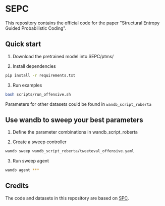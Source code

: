 # SEPC

This repository contains the official code for the paper "Structural Entropy Guided Probabilistic Coding".

## Quick start
1. Download the pretrained model into SEPC/ptms/

2. Install dependencies
``` bash
pip install -r requirements.txt
```

3. Run examples
``` bash
bash scripts/run_offensive.sh
```

Parameters for other datasets could be found in `wandb_script_roberta`

## Use wandb to sweep your best parameters

1. Define the parameter combinations in wandb_script_roberta

2. Create a sweep controller
``` bash
wandb sweep wandb_script_roberta/tweeteval_offensive.yaml
```

3. Run sweep agent
``` bash 
wandb agent ***
```


## Credits
The code and datasets in this repository are based on [SPC](https://github.com/zerohd4869/SPC).
